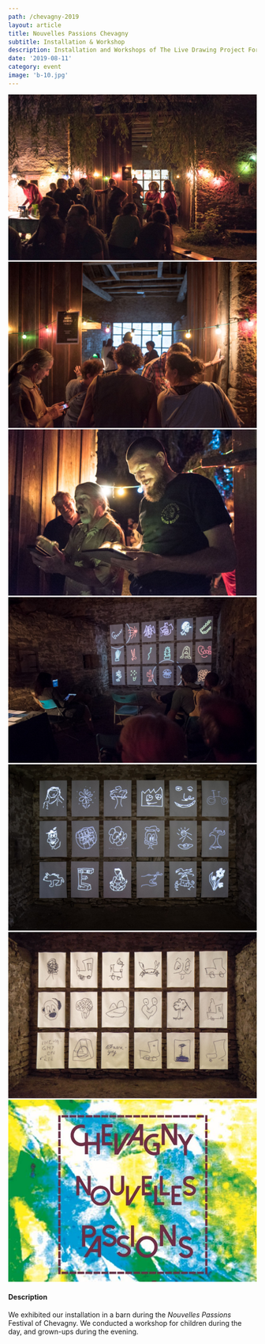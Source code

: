 ```yaml
---
path: /chevagny-2019
layout: article
title: Nouvelles Passions Chevagny
subtitle: Installation & Workshop
description: Installation and Workshops of The Live Drawing Project For Nouvelles Passions Festival 2019 in Chevagny, France
date: '2019-08-11'
category: event
image: 'b-10.jpg'
---
```


<photo-grid>
<img src="./b-12.jpg"/>
<img src="./b-9.jpg"/>
<img src="./b-11.jpg"/>
<img src="./b-8.jpg"/>
<img src="./b-13.jpg"/>
<img src="./b-10.jpg"/>
<img src="./cover.jpg"/>
</photo-grid>

#### Description

We exhibited our installation in a barn during the _Nouvelles Passions_ Festival of Chevagny.
We conducted a workshop for children during the day, and grown-ups during the evening.
